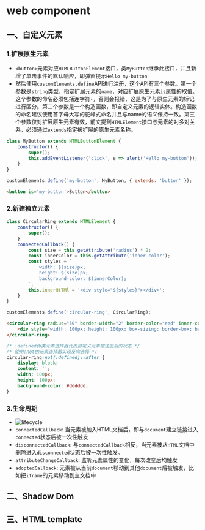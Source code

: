 # web component
## 一、自定义元素
### 1.扩展原生元素
* `<button>`元素对应`HTMLButtonElement`接口，类`MyButton`继承此接口，并且新增了单击事件的默认响应，即弹窗提示`Hello my-button`
* 然后使用`customElements.define`API进行注册，这个API有三个参数。第一个参数是`string`类型，指定扩展元素的`name`，对应扩展原生元素`is`属性的取值。这个参数的命名必须包括连字符`-`，否则会报错，这是为了与原生元素的标记进行区分。第二个参数是一个构造函数，即自定义元素的逻辑实体。构造函数的命名建议使用首字母大写的驼峰式命名并且与name的语义保持一致。第三个参数仅对扩展原生元素有效，前文提到`HTMLElement`接口与元素的对多对关系，必须通过`extends`指定被扩展的原生元素名称。
```js
class MyButton extends HTMLButtonElement {
    constructor() {
        super();
        this.addEventListener('click', e => alert('Hello my-button'));
    }
}

customElements.define('my-button', MyButton, { extends: 'button' });
```
```html
<button is='my-button'>Button</button>
```
### 2.新建独立元素
```js
class CircularRing extends HTMLElement {
    constructor() {
        super();
    }
    connectedCallback() {
        const size = this.getAttribute('radius') * 2;
        const innerColor = this.getAttribute('inner-color');
        const styles = `
            width: $(size)px;
            height: $(size)px;
            background-color: $(innerColor);
        `;
        this.innerHtTMl = '<div style="${styles}"></div>';
    }
}

customElements.define('circular-ring', CircularRing);
```
```html
<circular-ring radius="50" border-width="2" border-color="red" inner-color="yellow">
    <div style="width: 100px; height: 100px; box-sizing: border-box; background-color: yellow; border-radius: 50%; border: solid 2px red;">
</circular-ring>
```
```css
/* :defined伪类元素选择器代表自定义元素被注册后的状态 */
/* 使用:not伪元素选择器实现反向选择 */
circular-ring:not(:defined)::after {
    display: block;
    content: '';
    width: 100px;
    height: 100px;
    background-color: #dddddd;
}
```
### 3.生命周期
* ![lifecycle](https://github.com/bearnew/picture/blob/master/markdown_v2/2021/webcomponent/lifecycle.jpeg?raw=true)
* `connectedCallback`: 当元素被加入HTML文档后，即与`document`建立链接进入`connected`状态后被一次性触发
* `disconnectedCallback`: 与`connectedCallback`相反，当元素被从`HTML`文档中删除进入`disconnected`状态后被一次性触发。
* `attributeChangeCallback`: 监听元素属性的变化，每次改变后均触发
* `adoptedCallback`: 元素被从当前`document`移动到其他`document`后被触发，比如把`iframe`的元素移动到主文档中
## 二、Shadow Dom
## 三、HTML template